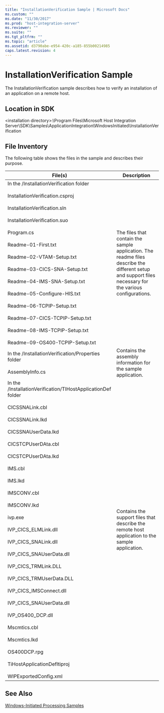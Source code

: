 ```yaml
---
title: "InstallationVerification Sample | Microsoft Docs"
ms.custom: ""
ms.date: "11/30/2017"
ms.prod: "host-integration-server"
ms.reviewer: ""
ms.suite: ""
ms.tgt_pltfrm: ""
ms.topic: "article"
ms.assetid: d3790abe-e954-420c-a185-855b00214985
caps.latest.revision: 4
---
```

# InstallationVerification Sample
The InstallationVerification sample describes how to verify an installation of an application on a remote host.  
  
## Location in SDK  
 \<installation directory>:\Program Files\Microsoft Host Integration Server\SDK\Samples\ApplicationIntegration\WindowsInitiated\InstallationVerification  
  
## File Inventory  
 The following table shows the files in the sample and describes their purpose.  
  
|File(s)|Description|  
|---------------|-----------------|  
|In the /InstallationVerification folder<br /><br /> InstallationVerification.csproj<br /><br /> InstallationVerification.sln<br /><br /> InstallationVerification.suo<br /><br /> Program.cs<br /><br /> Readme-01-First.txt<br /><br /> Readme-02-VTAM-Setup.txt<br /><br /> Readme-03-CICS-SNA-Setup.txt<br /><br /> Readme-04-IMS-SNA-Setup.txt<br /><br /> Readme-05-Configure-HIS.txt<br /><br /> Readme-06-TCPIP-Setup.txt<br /><br /> Readme-07-CICS-TCPIP-Setup.txt<br /><br /> Readme-08-IMS-TCPIP-Setup.txt<br /><br /> Readme-09-OS400-TCPIP-Setup.txt|The files that contain the sample application. The readme files describe the different setup and support files necessary for the various configurations.|  
|In the /InstallationVerification/Properties folder<br /><br /> AssemblyInfo.cs|Contains the assembly information for the sample application.|  
|In the /InstallationVerification/TIHostApplicationDef folder<br /><br /> CICSSNALink.cbl<br /><br /> CICSSNALink.lkd<br /><br /> CICSSNAUserData.lkd<br /><br /> CICSTCPUserDAta.cbl<br /><br /> CICSTCPUserDAta.lkd<br /><br /> IMS.cbl<br /><br /> IMS.lkd<br /><br /> IMSCONV.cbl<br /><br /> IMSCONV.lkd<br /><br /> ivp.exe<br /><br /> IVP_CICS_ELMLink.dll<br /><br /> IVP_CICS_SNALink.dll<br /><br /> IVP_CICS_SNAUserData.dll<br /><br /> IVP_CICS_TRMLink.DLL<br /><br /> IVP_CICS_TRMUserData.DLL<br /><br /> IVP_CICS_IMSConnect.dll<br /><br /> IVP_CICS_SNAUserData.dll<br /><br /> IVP_OS400_DCP.dll<br /><br /> Mscmtics.cbl<br /><br /> Mscmtics.lkd<br /><br /> OS400DCP.rpg<br /><br /> TiHostApplicationDefltiproj<br /><br /> WIPExportedConfig.xml|Contains the support files that describe the remote host application to the sample application.|  
  
## See Also  
 [Windows-Initiated Processing Samples](../core/windows-initiated-processing-samples.md)